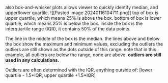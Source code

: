 also box-and-whisker plots
allows viewer to quickly identify median, and upper/lower quartile.
![[Pasted image 20240116104711.png]]
top of box is upper quartile, which means 25% is above the box.
bottom of box is lower quartile, which means 25% is below the box.
inside the box is the interquartile range (IQR), it contains 50% of the data points.

The line in the middle of the box is the median.
the lines above and below the box show the maximum and minimum values, excluding the outliers
the outliers are still shown as the dots outside of this range. note that in this example, all outliers are below the range, none are above. __outliers are still used in any calculations.__


Outliers are often determined with the IQR, anything outside of:
\[lower quartile  - 1.5\*IQR,   upper quartile +1.5\*IQR\]
